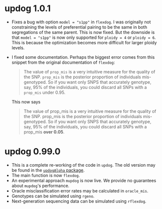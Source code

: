 # updog 1.0.1

* Fixes a bug with option `model = "s1pp"` in `flexdog`. I was originally not constraining the levels of preferential pairing to be the same in both segregations of the same parent. This is now fixed. But the downside is that `model = "s1pp"` is now only supported for `ploidy = 4` or `ploidy = 6`. This is because the optimization becomes more difficult for larger ploidy levels.
* I fixed some documentation. Perhaps the biggest error comes from this snippet from the original documentation of `flexdog`:

    > The value of `prop_mis` is a very intuitive measure for the quality of the SNP. `prop_mis` is the posterior proportion of individuals mis-genotyped. So if you want only SNPS that accurately genotype, say, 95% of the individuals, you could discard all SNPs with a `prop_mis` under 0.95.

    This now says

    > The value of prop_mis is a very intuitive measure for the quality of the SNP. prop_mis is the posterior proportion of individuals mis-genotyped. So if you want only SNPS that accurately genotype, say, 95% of the individuals, you could discard all SNPs with a prop_mis **over 0.05**.


# updog 0.99.0

* This is a complete re-working of the code in `updog`. The old version may be found in the [`updogAlpha` package](https://github.com/dcgerard/updogAlpha).
* The main function is now `flexdog`.
* An experimental approach  `mupdog` is now live. We provide no guarantees about `mupdog`'s performance.
* Oracle misclassification error rates may be calculated in `oracle_mis`.
* Genotypes can be simulated using `rgeno`.
* Next-generation sequencing data can be simulated using `rflexdog`.
